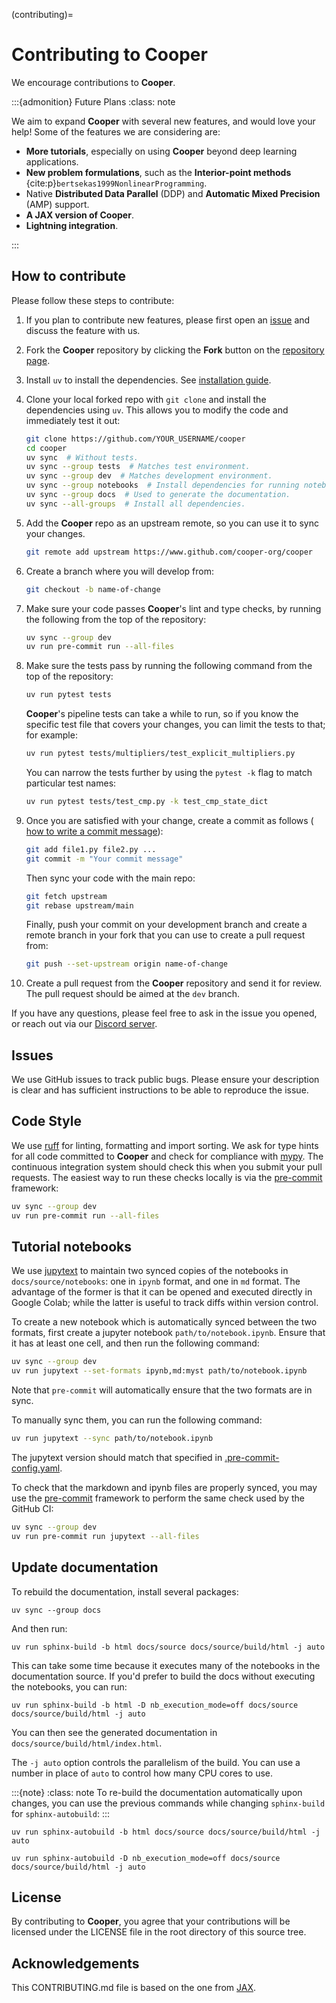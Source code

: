 (contributing)=

# Contributing to **Cooper**

We encourage contributions to **Cooper**.

:::{admonition} Future Plans
:class: note

We aim to expand **Cooper** with several new features, and would love your help! Some of the features we are considering are:

- **More tutorials**, especially on using **Cooper** beyond deep learning applications.
- **New problem formulations**, such as the **Interior-point methods** {cite:p}`bertsekas1999NonlinearProgramming`.
- Native **Distributed Data Parallel** (DDP) and **Automatic Mixed Precision** (AMP) support.
- **A JAX version of Cooper**.
- **Lightning integration**.

:::

## How to contribute

Please follow these steps to contribute:

1. If you plan to contribute new features, please first open an [issue](https://github.com/cooper-org/cooper/issues) and discuss the feature with us.

2. Fork the **Cooper** repository by clicking the **Fork** button on the
   [repository page](http://www.github.com/cooper-org/cooper).

3. Install `uv` to install the dependencies. See [installation guide](https://docs.astral.sh/uv/getting-started/installation/).

4. Clone your local forked repo with `git clone` and install the dependencies using `uv`.
   This allows you to modify the code and immediately test it out:
    ```bash
    git clone https://github.com/YOUR_USERNAME/cooper
    cd cooper
    uv sync  # Without tests.
    uv sync --group tests  # Matches test environment.
    uv sync --group dev  # Matches development environment.
    uv sync --group notebooks  # Install dependencies for running notebooks.
    uv sync --group docs  # Used to generate the documentation.
    uv sync --all-groups  # Install all dependencies.
    ```

5. Add the **Cooper** repo as an upstream remote, so you can use it to sync your
   changes.

   ```bash
   git remote add upstream https://www.github.com/cooper-org/cooper
   ```

6. Create a branch where you will develop from:

   ```bash
   git checkout -b name-of-change
   ```

7. Make sure your code passes **Cooper**'s lint and type checks, by running the following from
   the top of the repository:

   ```bash
   uv sync --group dev
   uv run pre-commit run --all-files
   ```

8. Make sure the tests pass by running the following command from the top of
   the repository:

   ```bash
   uv run pytest tests
   ```

   **Cooper**'s pipeline tests can take a while to run, so if you know the specific test file that covers your changes, you can limit the tests to that; for example:

   ```bash
   uv run pytest tests/multipliers/test_explicit_multipliers.py
   ```

   You can narrow the tests further by using the `pytest -k` flag to match particular test
   names:

   ```bash
   uv run pytest tests/test_cmp.py -k test_cmp_state_dict
   ```

9. Once you are satisfied with your change, create a commit as follows (
   [how to write a commit message](https://chris.beams.io/posts/git-commit/)):

    ```bash
    git add file1.py file2.py ...
    git commit -m "Your commit message"
    ```

   Then sync your code with the main repo:

    ```bash
    git fetch upstream
    git rebase upstream/main
    ```

   Finally, push your commit on your development branch and create a remote
   branch in your fork that you can use to create a pull request from:

    ```bash
    git push --set-upstream origin name-of-change
    ```

10. Create a pull request from the **Cooper** repository and send it for review. The pull request should be aimed at the `dev` branch.

If you have any questions, please feel free to ask in the issue you opened, or reach out via our [Discord server](https://discord.gg/Aq5PjH8m6E).

## Issues

We use GitHub issues to track public bugs. Please ensure your description is
clear and has sufficient instructions to be able to reproduce the issue.

## Code Style

We use [ruff](https://docs.astral.sh/ruff/) for linting, formatting and import sorting. We ask for type hints for all code committed to **Cooper** and check for compliance with [mypy](https://mypy.readthedocs.io/). The continuous integration system should check this when you submit your pull requests. The easiest way to run these checks locally is via the
[pre-commit](https://pre-commit.com/) framework:

```bash
uv sync --group dev
uv run pre-commit run --all-files
```

## Tutorial notebooks

We use [jupytext](https://jupytext.readthedocs.io/) to maintain two synced copies of the notebooks in `docs/source/notebooks`: one in `ipynb` format, and one in `md` format. The advantage of the former is that it can be opened and executed directly in Google Colab; while the latter is useful to track diffs within version control.

To create a new notebook which is automatically synced between the two formats, first create a jupyter notebook `path/to/notebook.ipynb`. Ensure that it has at least one cell, and then run the following command:

```bash
uv sync --group dev
uv run jupytext --set-formats ipynb,md:myst path/to/notebook.ipynb
```

Note that `pre-commit` will automatically ensure that the two formats are in sync.

To manually sync them, you can run the following command:

```bash
uv run jupytext --sync path/to/notebook.ipynb
```

The jupytext version should match that specified in
[.pre-commit-config.yaml](https://github.com/cooper-org/cooper/blob/master/.pre-commit-config.yaml).

To check that the markdown and ipynb files are properly synced, you may use the [pre-commit](https://pre-commit.com/) framework to perform the same check used by the GitHub CI:

```bash
uv sync --group dev
uv run pre-commit run jupytext --all-files
```

## Update documentation

To rebuild the documentation, install several packages:

```
uv sync --group docs
```

And then run:

```
uv run sphinx-build -b html docs/source docs/source/build/html -j auto
```

This can take some time because it executes many of the notebooks in the documentation source. If you'd prefer to build the docs without executing the notebooks, you can run:

```
uv run sphinx-build -b html -D nb_execution_mode=off docs/source docs/source/build/html -j auto
```

You can then see the generated documentation in `docs/source/build/html/index.html`.

The `-j auto` option controls the parallelism of the build. You can use a number in place of `auto` to control how many CPU cores to use.

:::{note}
:class: note
To re-build the documentation automatically upon changes, you can use the previous commands while changing `sphinx-build` for `sphinx-autobuild`:
:::

```
uv run sphinx-autobuild -b html docs/source docs/source/build/html -j auto

uv run sphinx-autobuild -D nb_execution_mode=off docs/source docs/source/build/html -j auto
```

## License

By contributing to **Cooper**, you agree that your contributions will be licensed under the LICENSE file in the root directory of this source tree.

## Acknowledgements

This CONTRIBUTING.md file is based on the one from [JAX](https://jax.readthedocs.io/en/latest/contributing.html).
